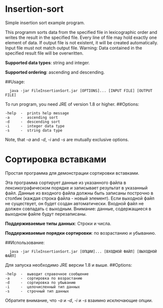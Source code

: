 # Insertion-sort
Simple insertion sort example program.

This programm sorts data from the specified file in lexicographic order and writes the result in the specified file.
Every line of file may hold exactly one element of data. If output file is not existent, it will be created automatically.
Input file must not match output file. Warning: Data contained in the specified result file will be overwritten.

**Supported data types**: string and integer.

**Supported ordering**: ascending and descending.

##Usage: 
```
  java -jar FileInsertionSort.jar [OPTIONS]... [INPUT FILE] [OUTPUT FILE]
```
To run program, you need JRE of version 1.8 or higher.
##Options:
```
-help  -  prints help message
-a     -  ascending sort
-d     -  descending sort
-i     -  integer data type
-s     -  string data type
```

Note, that *-a* and *-d*, *-i* and *-s* are mutually exclusive options.


# Сортировка вставками
Простая программа для демонстрации сортировки вставками.

Эта программа сортирует данные из указанного файла в лексикографическом порядке и записывает результат в указанный файл.
Данные из входного файла должны быть записаны построчно в столбик (каждая строка файла - новый элемент).
Если выходной файл не существует, он будет создан автоматически. Входной файл не должен совпадать с выходным.
Внимание: данные, содержащиеся в выходном файле будут перезаписаны.

**Поддерживаемые типы данных**: Строки и числа.

**Поддерживаемые порядки сортировки**: по возрастанию и убыванию.

##Использование: 
```
  java -jar FileInsertionSort.jar [ОПЦИИ]... [ВХОДНОЙ ФАЙЛ] [ВЫХОДНОЙ ФАЙЛ]
```
Для запуска необходимо JRE версии 1.8 и выше.
##Options:
```
-help  -  выводит справочное сообщение
-a     -  сортировка по возрастанию
-d     -  сортировка по убыванию
-i     -  целочисленный тип данных
-s     -  строчный тип данных
```

Обратите внимание, что *-a* и *-d*, *-i* и *-s* взаимно исключающие опции.
